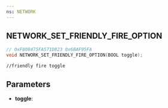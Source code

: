 ```yaml
---
ns: NETWORK
---
```

## NETWORK_SET_FRIENDLY_FIRE_OPTION

```c
// 0xF808475FA571D823 0x6BAF95FA
void NETWORK_SET_FRIENDLY_FIRE_OPTION(BOOL toggle);
```

```
//friendly fire toggle  
```

## Parameters
* **toggle**: 


